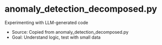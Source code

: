 # anomaly_detection_decomposed.py

Experimenting with LLM-generated code

- Source: Copied from anomaly_detection_decomposed.py
- Goal: Understand logic, test with small data

